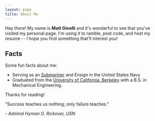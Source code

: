 ```yaml
---
layout: page
title: About Me
---
```



Hey there! My name is **Matt Ginelli** and it's wonderful to see that you've visited my personal page. I'm using it to ramble, post code, and host my resume -- I hope you find something that'll interest you!

## Facts

Some fun facts about me:

* Serving as an [Submariner](https://www.navy.com/navy-life/life-on-a-sub.html#why-live-on-a-sub) and Ensign in the United States Navy
* Graduated from the [University of California, Berkeley](http://www.berkeley.edu) with a B.S. in Mechanical Engineering.

Thanks for reading!

<p class="message">
  "Success teaches us nothing; only failure teaches."<br>

<i> - Admiral Hyman G. Rickover, USN</i>

</p>
